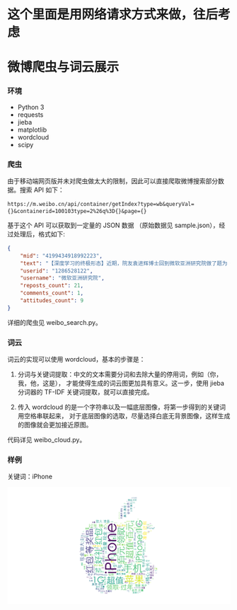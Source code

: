 # 这个里面是用网络请求方式来做，往后考虑



# 微博爬虫与词云展示

### 环境

- Python 3
- requests
- jieba
- matplotlib
- wordcloud
- scipy

### 爬虫

由于移动端网页版并未对爬虫做太大的限制，因此可以直接爬取微博搜索部分数据。搜索 API 如下：

```
https://m.weibo.cn/api/container/getIndex?type=wb&queryVal={}&containerid=100103type=2%26q%3D{}&page={}
```

基于这个 API 可以获取到一定量的 JSON 数据 （原始数据见 sample.json），经过处理后，格式如下:

```json
{
    "mid": "4199434918992223",
    "text": "【深度学习的终极形态】近期，院友袁进辉博士回到微软亚洲研究院做了题为《打造最强深度学习引擎》的报告，分享了深度学习框架方面的技术进展。他在报告中启发大家思考如何才能“鱼和熊掌兼得”，让软件发挥灵活性，硬件发挥高效率。我们整理了本次报告的重点，希望能对大家有所帮助！  ​...全文",
    "userid": "1286528122",
    "username": "微软亚洲研究院",
    "reposts_count": 21,
    "comments_count": 1,
    "attitudes_count": 9
}
```

详细的爬虫见 weibo_search.py。

### 词云

词云的实现可以使用 wordcloud，基本的步骤是：

1. 分词与关键词提取：中文的文本需要分词和去除大量的停用词，例如（你，我，他，这是），
才能使得生成的词云图更加具有意义。这一步，使用 jieba 分词器的 TF-IDF 关键词提取，就可以直接完成。

2. 传入 wordcloud 的是一个字符串以及一幅底层图像，将第一步得到的关键词用空格串联起来，
对于底层图像的选取，尽量选择白底无背景图像，这样生成的图像就会更加接近原图。

代码详见 weibo_cloud.py。



### 样例

关键词：iPhone

![apple](apple_wc.png)